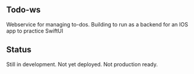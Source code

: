 ## Todo-ws

Webservice for managing to-dos.
Building to run as a backend for an IOS app to practice SwiftUI

## Status

Still in development. Not yet deployed. Not production ready.